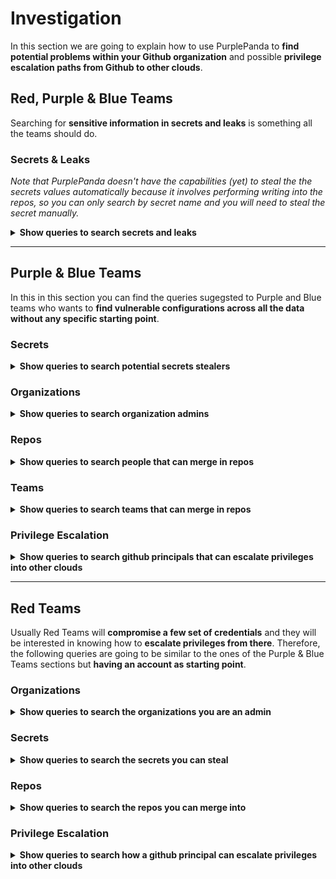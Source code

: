# Investigation

In this section we are going to explain how to use PurplePanda to **find potential problems within your Github organization** and possible **privilege escalation paths from Github to other clouds**.

## Red, Purple & Blue Teams

Searching for **sensitive information in secrets and leaks** is something all the teams should do.

### Secrets & Leaks

*Note that PurplePanda doesn't have the capabilities (yet) to steal the the secrets values automatically because it involves performing writing into the repos, so you can only search by secret name and you will need to steal the secret manually.*


<details>
<summary><b>Show queries to search secrets and leaks</b></summary>

#### Gh - secrets
`Show all the secrets`
  <details>
  <summary>e.g.: <i>Gh - secrets</i></summary>
    <pre>
    MATCH(s:GithubSecret) RETURN s</pre>
  </details>

#### Gh - secrets filtered by $filter
`Show all the secrets filtered by $filter (case insensitive search)`
  <details>
  <summary>e.g.: <i>Gh - secrets filtered by aws</i></summary>
    <pre>
    MATCH(s:GithubSecret)
    WHERE toLower(s.name) CONTAINS toLower($filter) 
    RETURN s</pre>
  </details>
  
#### Gh - leaks
`Show all the leaks`
  <details>
  <summary>e.g.: <i>Gh - leaks</i></summary>
    <pre>
    MATCH(l:GithubLeak) RETURN l</pre>
  </details>

#### Gh - leaks filtered by $filter
`Show all the leaks filtered by $filter (case insensitive search)`
  <details>
  <summary>e.g.: <i>Gh - leaks filtered by aws</i></summary>
    <pre>
    MATCH(l:GithubLeak)
    WHERE toLower(l.name) CONTAINS toLower($filter) 
    RETURN l</pre>
  </details>
</details>

---

## Purple & Blue Teams

In this in this section you can find the queries sugegsted to Purple and Blue teams who wants to **find vulnerable configurations across all the data without any specific starting point**.

### Secrets

<details>
<summary><b>Show queries to search potential secrets stealers</b></summary>

#### Gh - $secret stealers
`Show all the users that can steal the secret`

  <details>
  <summary>e.g.: <i>Gh - TOKEN_API_AWS stealers</i></summary>
    <pre>
    MATCH(s:GithubSecret {name:$secret})<-[r:CAN_STEAL_SECRET]-(u:Github)
    RETURN s,r,u</pre>
  </details>
</details>

### Organizations

<details>
<summary><b>Show queries to search organization admins</b></summary>

#### Gh - org admins
`Show all the admins in the Github Organizations`

  <details>
  <summary>e.g.: <i>Gh - org admins</i></summary>
    <pre>
    MATCH (o:GithubOrganization)-[r:PART_OF {membership:"admin"}]-(u) RETURN u,r,o</pre>
  </details>
</details>

### Repos

<details>
<summary><b>Show queries to search people that can merge in repos</b></summary>

#### Gh - mergers of $repo
`Show all principals that can merge in default master branch of the repo on their own`

<details>
  <summary>e.g.: <i>Gh - mergers of repo_name</i></summary>
    <pre>
    MATCH(repo:GithubRepo{name:$repo})-[r:HAS_BRANCH]->(b:GithubBranch)<-[r2:CAN_MERGE]-(u:Github)
    RETURN repo,r,b,r2,u</pre>
</details>

#### Gh - ppals can merge in mirrored repos
`Show all the principals with merge access to mirrored repos`

<details>
  <summary>e.g.: <i>Gh - ppals can merge in mirrored repos</i></summary>
    <pre>
    MATCH (ppal)-[r3:CAN_MERGE]->(b:GithubBranch)<-[r2:HAS_BRANCH]-(repo:GithubRepo)<-[r1:IS_MIRROR]-(resource)    
    RETURN ppal,r3,b,r2,repo,r1,resource</pre>
  </details>
</details>

### Teams

<details>
<summary><b>Show queries to search teams that can merge in repos</b></summary>

#### Gh - teams that can merge
`Show all branches and repos where teams can merge code alone`

  <details>
  <summary>e.g.: <i>Gh - teams that can merge</i></summary>
    <pre>
    MATCH(t:GithubTeam)-[r1:CAN_MERGE]-(b:GithubBranch)-[r2:HAS_BRANCH]-(repo:GithubRepo)
    RETURN t,r1,b,r2,repo</pre>
  </details>
</details>

### Privilege Escalation

<details>
<summary><b>Show queries to search github principals that can escalate privileges into other clouds</b></summary>

#### Gh - ppals that can privesc
`Show all the github principals that can escalate privileges into other clouds`

  <details>
  <summary>e.g.: <i>Gh - ppals that can privesc</i></summary>
    <pre>
    MATCH(ppal:GithubPrincipal)-[r:PRIVESC]->(res)
    RETURN ppal,r,res</pre>
  </details>
</details>

---

## Red Teams

Usually Red Teams will **compromise a few set of credentials** and they will be interested in knowing how to **escalate privileges from there**. Therefore, the following queries are going to be similar to the ones of the Purple & Blue Teams sections but **having an account as starting point**.

### Organizations

<details>
<summary><b>Show queries to search the organizations you are an admin</b></summary>

#### Gh - $user admin orgs
`Show all the orgs where a user is admin`

<details>
  <summary>e.g.: <i>Gh - carlospolop admin orgs</i></summary>
    <pre>
    MATCH(u:GithubUser{name:$user})-[r:PART_OF{membership:"admin"}]->(o:GithubOrganization)
    RETURN u,r,o</pre>
  </details>
</details>

### Secrets

<details>
<summary><b>Show queries to search the secrets you can steal</b></summary>

#### Gh - secrets $ppal can steal
`Show all secrets that a ppal (user or team) can steal`

<details>
  <summary>e.g.: <i>Gh - secrets carlospolop can steal</i></summary>
    <pre>
    MATCH(u:GithubPrincipal{name:$user})-[r:CAN_STEAL_SECRET]->(s)
    RETURN u,r,s</pre>
  </details>
</details>

### Repos

<details>
<summary><b>Show queries to search the repos you can merge into</b></summary>

#### Gh - repos $user can merge
`Show all branches and repos where a user can merge on his own`

<details>
  <summary>e.g.: <i>Gh - repos carlospolop can merge</i></summary>
    <pre>
    MATCH(u:GithubUser{name:$user})-[r1:CAN_MERGE]->(s:GithubBranch)<-[r2:HAS_BRANCH]-(repo:GithubRepo)
    RETURN u,r1,s,r2,repo</pre>
  </details>
</details>

### Privilege Escalation

<details>
<summary><b>Show queries to search how a github principal can escalate privileges into other clouds</b></summary>

#### Gh - $ppal privesc
`Show all the paths a github principal (user or team) can escalate privileges into other clouds`

  <details>
  <summary>e.g.: <i>Gh - carlospolop privesc</i></summary>
    <pre>
    MATCH(ppal:GithubPrincipal{name:$ppal})-[r:PRIVESC]->(res)
    RETURN ppal,r,res</pre>
  </details>

#### Gh - mirrored repos $ppal can merge
`Show all branches of mirrored repos where a principal can merge on his own`

<details>
  <summary>e.g.: <i>Gh - mirrored repos carlospolop can merge</i></summary>
    <pre>
    MATCH(u:GithubUser{name:$ppal})-[r1:CAN_MERGE]->(b:GithubBranch)<-[r2:HAS_BRANCH]-(repo:GithubRepo)<-[r3:IS_MIRROR]-(s)
    RETURN u,r1,b,r2,repo,r3,s</pre>
    </details>
</details>